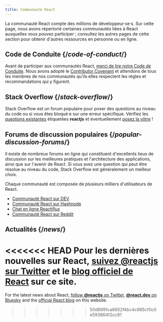 ```yaml
---
title: Communauté React
---
```


<Intro>

La communauté React compte des millions de développeur·se·s. Sur cette page, nous avons répertorié certaines communautés liées à React auxquelles vous pouvez participer ; consultez les autres pages de cette section pour obtenir d'autres ressources en personne ou en ligne.

</Intro>

## Code de Conduite {/*code-of-conduct*/}

Avant de participer aux communautés React, [merci de lire notre Code de Conduite](https://github.com/facebook/react/blob/master/CODE_OF_CONDUCT.md). Nous avons adopté le [Contributor Covenant](https://www.contributor-covenant.org/) et attendons de tous les membres de nos communautés qu’ils·elles respectent les règles et recommandations qui y figurent.

## Stack Overflow {/*stack-overflow*/}

Stack Overflow est un forum populaire pour poser des questions au niveau du code ou si vous êtes bloqué·e sur une erreur spécifique. Vérifiez les [questions existantes](https://stackoverflow.com/questions/tagged/reactjs) étiquetées **reactjs** et éventuellement [posez la vôtre](https://stackoverflow.com/questions/ask?tags=reactjs) !

## Forums de discussion populaires {/*popular-discussion-forums*/}

Il existe de nombreux forums en ligne qui constituent d'excellents lieux de discussion sur les meilleures pratiques et l'architecture des applications, ainsi que sur l'avenir de React. Si vous avez une question qui peut être résolue au niveau du code, Stack Overflow est généralement un meilleur choix.

Chaque communauté est composée de plusieurs milliers d'utilisateurs de React.

* [Communauté React sur DEV](https://dev.to/t/react)
* [Communauté React sur Hashnode](https://hashnode.com/n/reactjs)
* [Chat en ligne Reactiflux](https://discord.gg/reactiflux)
* [Communauté React sur Reddit](https://www.reddit.com/r/reactjs/)

## Actualités {/*news*/}

<<<<<<< HEAD
Pour les dernières nouvelles sur React, [suivez **@reactjs** sur Twitter](https://twitter.com/reactjs) et le [blog officiel de React](/blog/) sur ce site.
=======
For the latest news about React, [follow **@reactjs** on Twitter](https://twitter.com/reactjs), [**@react.dev** on Bluesky](https://bsky.app/profile/react.dev) and the [official React blog](/blog/) on this website.
>>>>>>> 50d6991ca6652f4bc4c985cf0c0e593864f2cc91
